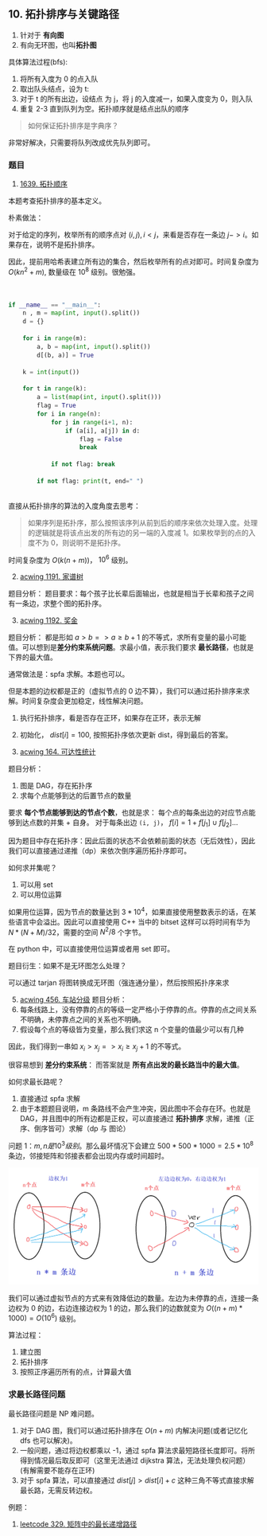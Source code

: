 ## 10. 拓扑排序与关键路径
1. 针对于 **有向图** 
2. 有向无环图，也叫**拓扑图**

具体算法过程(bfs):
1. 将所有入度为 0 的点入队
2. 取出队头结点，设为 t:
3. 对于 t 的所有出边，设结点 为 j，将 j 的入度减一，如果入度变为 0，则入队
4. 重复 2-3 直到队列为空。拓扑顺序就是结点出队的顺序

> 如何保证拓扑排序是字典序？

非常好解决，只需要将队列改成优先队列即可。


### 题目
1. [1639. 拓扑顺序](https://www.acwing.com/problem/content/description/1641/)

本题考查拓扑排序的基本定义。

朴素做法：

对于给定的序列，枚举所有的顺序点对 $(i, j), i < j$，来看是否存在一条边 $j -> i$。如果存在，说明不是拓扑排序。

因此，提前用哈希表建立所有边的集合，然后枚举所有的点对即可。时间复杂度为 $O(kn^2+m)$, 数量级在 $10^8$ 级别。很勉强。
```python


if __name__ == "__main__":
    n , m = map(int, input().split())
    d = {}
    
    for i in range(m):
        a, b = map(int, input().split())
        d[(b, a)] = True
    
    k = int(input())
    
    for t in range(k):
        a = list(map(int, input().split()))
        flag = True
        for i in range(n):
            for j in range(i+1, n):
                if (a[i], a[j]) in d:
                    flag = False
                    break
            
            if not flag: break
        
        if not flag: print(t, end=" ")
    
```

直接从拓扑排序的算法的入度角度去思考：

> 如果序列是拓扑序，那么按照该序列从前到后的顺序来依次处理入度。处理的逻辑就是将该点出发的所有边的另一端的入度减 1。如果枚举到的点的入度不为 0，则说明不是拓扑序。

时间复杂度为 $O(k(n+m))$， $10^6$ 级别。



2. [acwing 1191. 家谱树](https://www.acwing.com/problem/content/1193/)

题目分析：
题目要求：每个孩子比长辈后面输出，也就是相当于长辈和孩子之间有一条边，求整个图的拓扑序。


3. [acwing 1192. 奖金](https://www.acwing.com/problem/content/1194/)

题目分析：
都是形如 $a > b => a \geq b+1$ 的不等式，求所有变量的最小可能值。可以想到是**差分约束系统问题**。求最小值，表示我们要求 **最长路径**，也就是下界的最大值。

通常做法是：spfa 求解。本题也可以。

但是本题的边权都是正的（虚拟节点的 0 边不算），我们可以通过拓扑排序来求解。时间复杂度会更加稳定，线性解决问题。

1. 执行拓扑排序，看是否存在正环，如果存在正环，表示无解
2. 初始化， $dist[i] = 100$, 按照拓扑序依次更新 dist，得到最后的答案。


4. [acwing 164. 可达性统计](https://www.acwing.com/problem/content/166/)

题目分析：
1. 图是 DAG，存在拓扑序
2. 求每个点能够到达的后置节点的数量

要求 **每个节点能够到达的节点个数**，也就是求：
每个点的每条出边的对应节点能够到达点数的并集 + 自身。
对于每条出边 `(i, j)`， $f[i] = 1 + f[j_1] \cup f[j_2]...$

因为题目中存在拓扑序：因此后面的状态不会依赖前面的状态（无后效性），因此我们可以直接通过递推（dp）来依次倒序遍历拓扑序即可。

如何求并集呢？
1. 可以用 set
2. 可以用位运算

如果用位运算，因为节点的数量达到 $3*10^4$，如果直接使用整数表示的话，在某些语言中会溢出。因此可以直接使用 C++ 当中的 bitset 这样可以将时间有华为 $N*(N+M)/ 32$，需要的空间 $N^2/8$ 个字节。

在 python 中，可以直接使用位运算或者用 set 即可。


题目衍生：如果不是无环图怎么处理？

可以通过 tarjan 将图转换成无环图（强连通分量），然后按照拓扑序来求


5. [acwing 456. 车站分级](https://www.acwing.com/problem/content/description/458/)
题目分析：
1. 每条线路上，没有停靠的点的等级一定严格小于停靠的点。停靠的点之间关系不明确，未停靠点之间的关系也不明确。
2. 假设每个点的等级皆为变量，那么我们求这 n 个变量的值最少可以有几种

因此，我们得到一串如 $x_i > x_j => x_i \geq x_j + 1$ 的不等式。 

很容易想到 **差分约束系统**：
而答案就是 **所有点出发的最长路当中的最大值**。

如何求最长路呢？
1. 直接通过 spfa 求解
2. 由于本题题目说明，m 条路线不会产生冲突，因此图中不会存在环。也就是 DAG，并且图中的所有边都是正权，可以直接通过 **拓扑排序** 求解，递推（正序、倒序皆可）求解（dp 与 图论）

问题 1：$m, n 是 10^3 级别$。那么最坏情况下会建立 $500*500*1000 = 2.5*10^8$ 条边，邻接矩阵和邻接表都会出现内存或时间超时。

![](./images/3-8-1.png)

我们可以通过虚拟节点的方式来有效降低边的数量。左边为未停靠的点，连接一条边权为 0 的边，右边连接边权为 1 的边，那么我们的边数就变为 $O((n+m)*1000) = O(10^6)$ 级别。

算法过程：
1. 建立图
2. 拓扑排序
3. 按照正序遍历所有的点，计算最大值



### 求最长路径问题
最长路径问题是 NP 难问题。

1. 对于 DAG 图，我们可以通过拓扑排序在 $O(n+m)$ 内解决问题(或者记忆化 dfs 也可以解决)。
2. 一般问题，通过将边权都乘以 -1，通过 spfa 算法求最短路径长度即可。将所得到情况最后取反即可（这里无法通过 dijkstra 算法，无法处理负权问题）(有解需要不能存在正环)
3. 对于 spfa 算法，可以直接通过 $dist[j] > dist[i] + c$ 这种三角不等式直接求解最长路，无需反转边权。

例题：
1. [leetcode 329. 矩阵中的最长递增路径](https://leetcode-cn.com/problems/longest-increasing-path-in-a-matrix/)